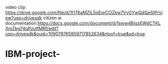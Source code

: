 video clip: https://drive.google.com/file/d/1t176aMZIL5oEqrCOZkw7VvGYwQdQeStP/view?usp=drivesdk
citizen ai documentation:https://docs.google.com/document/d/1sww4BjgzEWdCTKLXmZbg74qIfzuIfMRf/edit?usp=drivesdk&ouid=109079765959717852634&rtpof=true&sd=true
# IBM-project-
